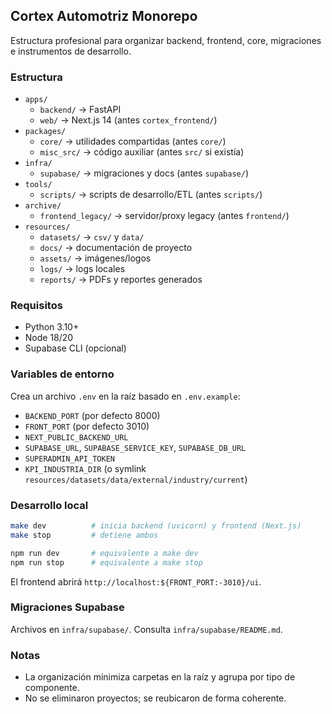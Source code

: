 ## Cortex Automotriz Monorepo

Estructura profesional para organizar backend, frontend, core, migraciones e instrumentos de desarrollo.

### Estructura

- `apps/`
  - `backend/` → FastAPI
  - `web/` → Next.js 14 (antes `cortex_frontend/`)
- `packages/`
  - `core/` → utilidades compartidas (antes `core/`)
  - `misc_src/` → código auxiliar (antes `src/` si existía)
- `infra/`
  - `supabase/` → migraciones y docs (antes `supabase/`)
- `tools/`
  - `scripts/` → scripts de desarrollo/ETL (antes `scripts/`)
- `archive/`
  - `frontend_legacy/` → servidor/proxy legacy (antes `frontend/`)
- `resources/`
  - `datasets/` → `csv/` y `data/`
  - `docs/` → documentación de proyecto
  - `assets/` → imágenes/logos
  - `logs/` → logs locales
  - `reports/` → PDFs y reportes generados

### Requisitos

- Python 3.10+
- Node 18/20
- Supabase CLI (opcional)

### Variables de entorno

Crea un archivo `.env` en la raíz basado en `.env.example`:

- `BACKEND_PORT` (por defecto 8000)
- `FRONT_PORT` (por defecto 3010)
- `NEXT_PUBLIC_BACKEND_URL`
- `SUPABASE_URL`, `SUPABASE_SERVICE_KEY`, `SUPABASE_DB_URL`
- `SUPERADMIN_API_TOKEN`
- `KPI_INDUSTRIA_DIR` (o symlink `resources/datasets/data/external/industry/current`)

### Desarrollo local

```bash
make dev          # inicia backend (uvicorn) y frontend (Next.js)
make stop         # detiene ambos

npm run dev       # equivalente a make dev
npm run stop      # equivalente a make stop
```

El frontend abrirá `http://localhost:${FRONT_PORT:-3010}/ui`.

### Migraciones Supabase

Archivos en `infra/supabase/`. Consulta `infra/supabase/README.md`.

### Notas

- La organización minimiza carpetas en la raíz y agrupa por tipo de componente.
- No se eliminaron proyectos; se reubicaron de forma coherente.
